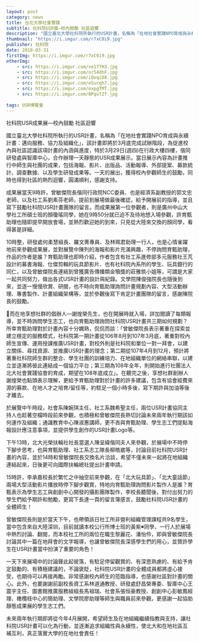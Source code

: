 ```yaml
---
layout: post
category: news
title: 台北大學社會實踐
subtitle: 社科院USR展—校內鼓勵 社區迴響
description: "國立臺北大學社科院所執行的USR計畫，名稱為「在地社會實踐NPO育成與永續計畫：邁向服務、協力及組織化」，該計畫即將於3月底完成試辦階段..."
thumbnail: "https://i.imgur.com/r7xC0i9.jpg"
publisher: 社科院
date: 2018-03-31
firstImg: https://i.imgur.com/r7xC0i9.jpg
otherImg:
    - src: https://i.imgur.com/ve177H3.jpg
    - src: https://i.imgur.com/nr54dhF.jpg
    - src: https://i.imgur.com/i0xqiD8.jpg
    - src: https://i.imgur.com/eSucqh7.jpg
    - src: https://i.imgur.com/oxpgTMT.jpg
    - src: https://i.imgur.com/0PqvTZf.jpg
    
tags: USR博覽會
---
```


社科院USR成果展—校內鼓勵 社區迴響

國立臺北大學社科院所執行的USR計畫，名稱為「在地社會實踐NPO育成與永續計畫：邁向服務、協力及組織化」，該計畫即將於3月底完成試辦階段，為促進校內與社區認識該項計畫的內涵與進度，特於3月29日(週四)在行政大樓四樓，偕同研發處與智庫中心，合作辦理一天靜態的USR成果展示。當日展示內容為計畫推行中師生與社團的成果，包括海報、影片、出版品、活動報導、外部提案、募款統計、調查數據、以及學生研發成果等。一天的展出，獲得校內參觀師生的鼓勵，同時也得到社區的熱烈迴響，圓滿順利，感謝支持。

成果展當天9時許，曾敏傑院長偕同行政院NCC委員、也是經濟系副教授的郭文忠老師，以及社工系劉素芬老師，提前到展場做最後確認，給予開展前的指導，並且寫下鼓勵社科院USR計畫團隊的留言。而成果展第一位參觀者，則是廣州中山大學社工所碩士班的顏瓊瑤同學，她在9時50分就已迫不及待地想入場參觀，許育甄助理也隨即提早開放會場，並熱烈歡迎她的到來，只見從大陸來交換的顏同學，看得甚是詳細。

10時整，研發處何柔慧組長、羅文菁專員、及林珮君助理一行人，也是心情雀躍地前來參觀成果展，並對展覽中陳列的海報和影片充滿興趣，不停詢問育甄助理，作品的作者是誰？育甄助理也即時介紹，作者包含有社工系進修部多元服務社王芃設計的募書海報、仕傑剪輯的玩具節影片、也有社科院內系所的學生、玩具銀行的同仁，以及曾敏傑院長連結到曾獲廣告傳播類金犢獎的莊雅筑小姐等，可謂是大家一起共同努力，做出各式USR計畫的設計與紀錄。文學院陳俊強院長也隨後到來，並逐一慢慢欣賞、研閱，也不時向育甄助理詢問計畫規劃內容、大型活動辦理、專書製作、計畫組織架構等，並於參觀後寫下肯定計畫團隊的留言，感謝陳院長的鼓勵。

而在地享想社群的倡辦人—謝煌榮先生，也在開展時就入場，詳加閱讀了每類報導，並不時詢問學生志工，也向育甄助理詢問社科院USR計畫共三期如何規劃？所幸育甄助理對於計畫內容十分嫻熟，侃侃而談：「曾敏傑院長表示著重在探索並建立穩定的服務模式，社科院第一期計畫從106年8月到107年3月底，著重對校內師生宣傳、運用授課推廣USR計畫，對校外則是社科院和單位一對一拜會，以建立關係、尋找資源、並推廣USR計畫的理念；第二期從107年4月到12月，預計將著重社科院師生群的整合、學生社團的訓練培力、在地組織單位的網絡串聯，以建立並逐漸將彼此連結成一個協力平台；第三期為108年全年，則開始進行社團法人北大社會實踐協會的育成，期望在108年底成立」。在聽完之後，享想社群創辦人謝煌榮也點頭表示理解，更給予育甄助理對於計畫的許多建議，包含有協會經費來源的募款、在地人才之培育/留任等，約駐足一個小時多後，寫下期許與加油等後才離去。

於展覽中午時段，社會系陳婉琪主任、社工系魏希聖主任，兩位USR計畫協同主持人也趁著空檔時段前來參觀，也積極和曾敏傑院長熱切討論未來兩年執行期該如何運作及組織；通識教育中心陳淑惠講師，更不吝與育甄助理、學生志工們提點海報設計應注意事項，並提供學生創作的USR計畫Logo等。

下午13時，北大光榮扶輪社社長當選人陳呈緯偕同夫人來參觀，於展場中不時停下腳步思考，也與育甄助理、社工系志工隊長柳皓崴等，討論目前社科院USR計畫的內容，並於14時和曾敏傑院長交換名片洽談，希望不僅未來一起將在地組織連結起來，日後更可向國際扶輪總社提出計畫申請。

15時許，李承嘉校長於繁忙之中抽空前來參觀，在「北大玩具節」、「北大童話節」兩場大型活動影片播放時停下腳步觀賞，特地向育甄助理詢問影片製作人是誰？育甄表示為學生志工與創創中心開發的攝影團隊製作，李校長聽聞後，對付出努力的學生們給予期許和勉勵，更寫下長達一頁的留言簿感言，鼓勵社科院USR計畫的全體師生！

曾敏傑院長則是於當天下午，也帶領該日社工所非營利組織管理課程共9名學生，當中包含來自大陸深圳，目前就讀本校公行所博士班的黃紫同學，一行人於展場中熱烈討論、翻閱，而本校社工所的兩位在職生黎麗花、潘怡伶，即與曾敏傑院長討論其中一篇在地拜會的文字報導，也讓曾敏傑院長深感學生們的用心，並贊許學生在USR計畫當中扮演了重要的角色！

一天下來展場中的討論聲此起彼落，有駐足停留觀賞的、有深思熟慮的、有給予肯定鼓勵的、有積極建議的，不論褒貶，社科院USR計畫的全體成員都將虛心接受，也期待可以再接再勵。非常感謝校內師生的蒞臨指導，也感謝社區對計畫的關心。此外，也要謝謝前副校長資工系林道通教授、研發處舒昌榮專委、智庫中心王震宇主任、圖書館推廣服務組組長馬祖瑞、社會系張恒豪教授、創創中心彭敏鳳經理、橄欖枝中心的簡助理、文學院廖助理等師生與職員前來參觀，更感謝一起協助靜態成果展的學生志工們。

未來兩年執行期即將從今年4月展開，希望師生及在地組織繼續指教與支持，讓社科院USR計畫可以化為行動，並逐漸追求組織性與永續性，使北大和在地社區互補互利，真正落實大學的在地社會責任！